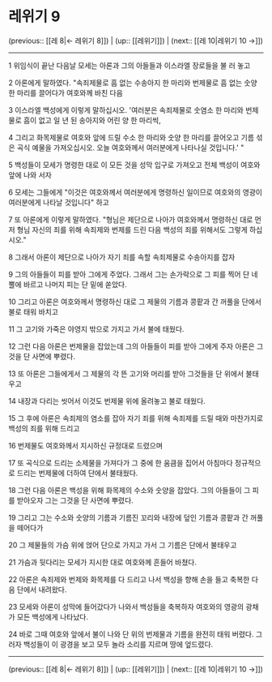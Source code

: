 # 레위기 9

(previous:: [[레 8|← 레위기 8]]) | (up:: [[레위기]]) | (next:: [[레 10|레위기 10 →]])

***




1 
위임식이 끝난 다음날 모세는 아론과 그의 아들들과 이스라엘 장로들을 불 러 놓고 



2 
아론에게 말하였다. "속죄제물로 흠 없는 수송아지 한 마리와 번제물로 흠 없는 숫양 한 마리를 끌어다가 여호와께 바친 다음 



3 
이스라엘 백성에게 이렇게 말하십시오. '여러분은 속죄제물로 숫염소 한 마리와 번제물로 흠이 없고 일 년 된 송아지와 어린 양 한 마리씩, 



4 
그리고 화목제물로 여호와 앞에 드릴 수소 한 마리와 숫양 한 마리를 끌어오고 기름 섞은 곡식 예물을 가져오십시오. 오늘 여호와께서 여러분에게 나타나실 것입니다.' " 



5 
백성들이 모세가 명령한 대로 이 모든 것을 성막 입구로 가져오고 전체 백성이 여호와 앞에 나와 서자 



6 
모세는 그들에게 "이것은 여호와께서 여러분에게 명령하신 일이므로 여호와의 영광이 여러분에게 나타날 것입니다" 하고 



7 
또 아론에게 이렇게 말하였다. "형님은 제단으로 나아가 여호와께서 명령하신 대로 먼저 형님 자신의 죄를 위해 속죄제와 번제를 드린 다음 백성의 죄를 위해서도 그렇게 하십시오." 



8 
그래서 아론이 제단으로 나아가 자기 죄를 속할 속죄제물로 수송아지를 잡자 



9 
그의 아들들이 피를 받아 그에게 주었다. 그래서 그는 손가락으로 그 피를 찍어 단 네 뿔에 바르고 나머지 피는 단 밑에 쏟았다. 



10 
그리고 아론은 여호와께서 명령하신 대로 그 제물의 기름과 콩팥과 간 꺼풀을 단에서 불로 태워 바치고 



11 
그 고기와 가죽은 야영지 밖으로 가지고 가서 불에 태웠다. 



12 
그런 다음 아론은 번제물을 잡았는데 그의 아들들이 피를 받아 그에게 주자 아론은 그것을 단 사면에 뿌렸다. 



13 
또 아론은 그들에게서 그 제물의 각 뜬 고기와 머리를 받아 그것들을 단 위에서 불태우고 



14 
내장과 다리는 씻어서 이것도 번제물 위에 올려놓고 불로 태웠다. 



15 
그 후에 아론은 속죄제의 염소를 잡아 자기 죄를 위해 속죄제를 드릴 때와 마찬가지로 백성의 죄를 위해 드리고 



16 
번제물도 여호와께서 지시하신 규정대로 드렸으며 



17 
또 곡식으로 드리는 소제물을 가져다가 그 중에 한 움큼을 집어서 아침마다 정규적으로 드리는 번제물에 더하여 단에서 불태웠다. 



18 
그런 다음 아론은 백성을 위해 화목제의 수소와 숫양을 잡았다. 그의 아들들이 그 피를 받아오자 그는 그것을 단 사면에 뿌렸다. 



19 
그리고 그는 수소와 숫양의 기름과 기름진 꼬리와 내장에 덮인 기름과 콩팥과 간 꺼풀을 떼어다가 



20 
그 제물들의 가슴 위에 얹어 단으로 가지고 가서 그 기름은 단에서 불태우고 



21 
가슴과 뒷다리는 모세가 지시한 대로 여호와께 흔들어 바쳤다. 



22 
아론은 속죄제와 번제와 화목제를 다 드리고 나서 백성을 향해 손을 들고 축복한 다음 단에서 내려왔다. 



23 
모세와 아론이 성막에 들어갔다가 나와서 백성들을 축복하자 여호와의 영광의 광채가 모든 백성에게 나타났다. 



24 
바로 그때 여호와 앞에서 불이 나와 단 위의 번제물과 기름을 완전히 태워 버렸다. 그러자 백성들이 이 광경을 보고 모두 놀라 소리를 지르며 땅에 엎드렸다.

***

(previous:: [[레 8|← 레위기 8]]) | (up:: [[레위기]]) | (next:: [[레 10|레위기 10 →]])
